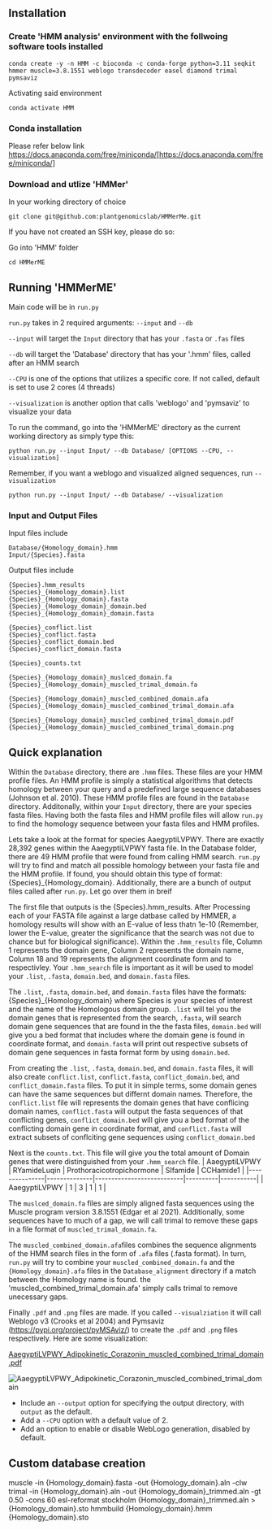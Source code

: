 ## Installation
### Create 'HMM analysis' environment with the follwoing software tools installed

`conda create -y -n HMM -c bioconda -c conda-forge python=3.11 seqkit hmmer muscle=3.8.1551 weblogo transdecoder easel diamond trimal pymsaviz`

Activating said environment

`conda activate HMM`

### Conda installation
Please refer below link
https://docs.anaconda.com/free/miniconda/[https://docs.anaconda.com/free/miniconda/]

### Download and utlize 'HMMer'

In your working directory of choice

`git clone git@github.com:plantgenomicslab/HMMerMe.git`

If you have not created an SSH key, please do so:

Go into 'HMM' folder

`cd HMMerME`


## Running 'HMMerME'

Main code will be in `run.py`

`run.py` takes in 2 required arguments: `--input` and `--db`

`--input` will target the `Input` directory that has your `.fasta` or `.fas` files

`--db` will target the 'Database' directory that has your '.hmm' files, called after an HMM search

`--CPU` is one of the options that utilizes a specific core. If not called, default is set to use 2 cores (4 threads)

`--visualization` is another option that calls 'weblogo' and 'pymsaviz' to visualize your data

To run the command, go into the 'HMMerME' directory as the current working directory as simply type this:

`python run.py --input Input/ --db Database/ [OPTIONS --CPU, --visualization]`

Remember, if you want a weblogo and visualized aligned sequences, run `--visualization`

`python run.py --input Input/ --db Database/ --visualization`

### Input and Output Files

Input files include

```
Database/{Homology_domain}.hmm
Input/{Species}.fasta
```

Output files include

```
{Species}.hmm_results
{Species}_{Homology_domain}.list
{Species}_{Homology_domain}.fasta
{Species}_{Homology_domain}_domain.bed
{Species}_{Homology_domain}_domain.fasta

{Species}_conflict.list
{Species}_conflict.fasta
{Species}_conflict_domain.bed
{Species}_conflict_domain.fasta

{Species}_counts.txt

{Species}_{Homology_domain}_muslced_domain.fa
{Species}_{Homology_domain}_muscled_trimal_domain.fa

{Species}_{Homology_domain}_muscled_combined_domain.afa
{Species}_{Homology_domain}_muscled_combined_trimal_domain.afa

{Species}_{Homology_domain}_muscled_combined_trimal_domain.pdf
{Species}_{Homology_domain}_muscled_combined_trimal_domain.png
```
## Quick explanation

Within the `Database` directory, there are `.hmm` files. These files are your HMM profile files. An HMM profile is simply a statistical algorithms that detects homology between your query and a predefined large sequence databases (Johnson et al. 2010). These HMM profile files are found in the `Database` directory. Additonally, within your `Input` directory, there are your species fasta files. Having both the fasta files and HMM profile files will allow `run.py` to find the homology sequence between your fasta files and HMM profiles. 

Lets take a look at the format for species AaegyptiLVPWY. There are exactly 28,392 genes within the AaegyptiLVPWY fasta file. In the Database folder, there are 49 HMM profile that were found from calling HMM search. `run.py` will try to find and match all possible homology between your fasta file and the HMM profile. If found, you should obtain this type of format: {Species}_{Homology_domain}. Additionally, there are a bunch of output files called after `run.py`. Let go over them in breif

The first file that outputs is the {Species}.hmm_results. After Processing each of your FASTA file against a large datbase called by HMMER, a homology results will show with an E-value of less thatn 1e-10 (Remember, lower the E-value, greater the significance that the search was not due to chance but for biological significance). Within the `.hmm_results` file, Column 1 represents the domain gene, Column 2 represents the domain name, Column 18 and 19 represents the alignment coordinate form and to respectivley. Your `.hmm_search` file is important as it will be used to model your `.list`, `.fasta`, `domain.bed`, and `domain.fasta` files. 

The `.list`, `.fasta`, `domain.bed`, and `domain.fasta` files have the formats: {Species}_{Homology_domain} where Species is your species of interest and the name of the Homologous domain group. `.list` will tel you the domain genes that is represented from the search, `.fasta`, will search domain gene sequences that are found in the the fasta files, `domain.bed` will give you a bed format that includes where the domain gene is found in coordinate format, and `domain.fasta` will print out respective subsets of domain gene sequences in fasta format form by using `domain.bed`.

From creating the `.list`, `.fasta`, `domain.bed`, and `domain.fasta` files, it will also create `conflict.list`, `conflict.fasta`, `conflict_domain.bed`, and `conflict_domain.fasta` files. To put it in simple terms, some domain genes can have the same sequences but differnt domain names. Therefore, the `conflict.list` file will represents the domain genes that have conflicing domain names, `conflict.fasta` will output the fasta sequences of that conflicting genes, `conflict_domain.bed` will give you a bed format of the conflicting domain gene in coordinate format, and `conflict.fasta` will extract subsets of conflciting gene sequences using `conflict_domain.bed`

Next is the `counts.txt`. This file will give you the total amount of Domain genes that were distinguished from your `.hmm_search` file.
| AaegyptiLVPWY | RYamideLuqin | Prothoracicotropichormone | SIfamide | CCHamide1 |
|---------------|--------------|---------------------------|----------|-----------|
| AaegyptiLVPWY | 1            | 3                         | 1        | 1         |

The `muslced_domain.fa` files are simply aligned fasta sequences using the Muscle program version 3.8.1551 (Edgar et al 2021). Additionally, some sequences have to much of a gap, we will call trimal to remove these gaps in a file format of `muscled_trimal_domain.fa`.

The `muscled_combined_domain.afa`files combines the sequence alignments of the HMM search files in the form of `.afa` files (.fasta format). In turn, `run.py` will try to combine your `muscled_combined_domain.fa` and the `{Homology_domain}.afa` files in the `Database_alignment` directory if a match between the Homology name is found. the 'muscled_combined_trimal_domain.afa' simply calls trimal to remove unecessary gaps.

Finally `.pdf` and `.png` files are made. If you called `--visualziation` it will call Weblogo v3 (Crooks et al 2004) and Pymsaviz (https://pypi.org/project/pyMSAviz/) to create the `.pdf` and `.png` files respectively. Here are some visualization:

[AaegyptiLVPWY_Adipokinetic_Corazonin_muscled_combined_trimal_domain.pdf](https://github.com/plantgenomicslab/HMMerMe/files/14514243/AaegyptiLVPWY_Adipokinetic_Corazonin_muscled_combined_trimal_domain.pdf)

![AaegyptiLVPWY_Adipokinetic_Corazonin_muscled_combined_trimal_domain](https://github.com/plantgenomicslab/HMMerMe/assets/137996393/75e025cf-6219-40db-9465-78a11d80f7c4)


   - Include an `--output` option for specifying the output directory, with `output` as the default.
   - Add a `--CPU` option with a default value of 2.
   - Add an option to enable or disable WebLogo generation, disabled by default.

## Custom database creation
muscle -in {Homology_domain}.fasta  -out {Homology_domain}.aln -clw
trimal -in {Homology_domain}.aln -out {Homology_domain}_trimmed.aln -gt 0.50 -cons 60
esl-reformat stockholm  {Homology_domain}_trimmed.aln > {Homology_domain}.sto
hmmbuild  {Homology_domain}.hmm {Homology_domain}.sto

